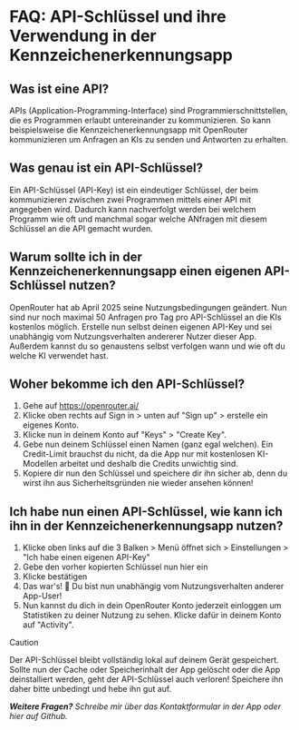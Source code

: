 # FAQ: API-Schlüssel und ihre Verwendung in der Kennzeichenerkennungsapp

## Was ist eine API?
APIs (Application-Programming-Interface) sind Programmierschnittstellen, die es Programmen erlaubt untereinander zu kommunizieren. So kann beispielsweise die Kennzeichenerkennungsapp mit OpenRouter kommunizieren um Anfragen an KIs zu senden und Antworten zu erhalten.

## Was genau ist ein API-Schlüssel?
Ein API-Schlüssel (API-Key) ist ein eindeutiger Schlüssel, der beim kommunizieren zwischen zwei Programmen mittels einer API mit angegeben wird. Dadurch kann nachverfolgt werden bei welchem Programm wie oft und manchmal sogar welche ANfragen mit diesem Schlüssel an die API gemacht wurden.

## Warum sollte ich in der Kennzeichenerkennungsapp einen eigenen API-Schlüssel nutzen?
OpenRouter hat ab April 2025 seine Nutzungsbedingungen geändert. Nun sind nur noch maximal 50 Anfragen pro Tag pro API-Schlüssel an die KIs kostenlos möglich. Erstelle nun selbst deinen eigenen API-Key und sei unabhängig vom Nutzungsverhalten andererer Nutzer dieser App. Außerdem kannst du so genaustens selbst verfolgen wann und wie oft du welche KI verwendet hast.

## Woher bekomme ich den API-Schlüssel?
1. Gehe auf https://openrouter.ai/
2. Klicke oben rechts auf Sign in > unten auf "Sign up" > erstelle ein eigenes Konto.
3. Klicke nun in deinem Konto auf "Keys" > "Create Key".
4. Gebe nun deinem Schlüssel einen Namen (ganz egal welchen). Ein Credit-Limit brauchst du nicht, da die App nur mit kostenlosen KI-Modellen arbeitet und deshalb die Credits unwichtig sind.
5. Kopiere dir nun den Schlüssel und speichere dir ihn sicher ab, denn du wirst ihn aus Sicherheitsgründen nie wieder ansehen können!

## Ich habe nun einen API-Schlüssel, wie kann ich ihn in der Kennzeichenerkennungsapp nutzen?
1. Klicke oben links auf die 3 Balken > Menü öffnet sich > Einstellungen > "Ich habe einen eigenen API-Key"
4. Gebe den vorher kopierten Schlüssel nun hier ein
5. Klicke bestätigen
6. Das war's! 🎉 Du bist nun unabhängig vom Nutzungsverhalten anderer App-User!
7. Nun kannst du dich in dein OpenRouter Konto jederzeit einloggen um Statistiken zu deiner Nutzung zu sehen. Klicke dafür in deinem Konto auf "Activity".

> [!CAUTION]
> Der API-Schlüssel bleibt vollständig lokal auf deinem Gerät gespeichert. Sollte nun der Cache oder Speicherinhalt der App gelöscht oder die App deinstalliert werden, geht der API-Schlüssel auch verloren! Speichere ihn daher bitte unbedingt und hebe ihn gut auf.

***Weitere Fragen?*** *Schreibe mir über das Kontaktformular in der App oder hier auf Github.*
